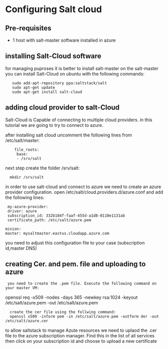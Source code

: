 # Configuring Salt cloud 

## Pre-requisites

- 1 host with salt-master software installed in azure 

## installing Salt-Cloud software 
   
   for managing puproses it is better to install salt-master on the salt-master 
   you can install Salt-Cloud on ubuntu with the following commands: 
   
       sudo add-apt-repository ppa:saltstack/salt
       sudo apt-get update
       sudo apt-get install salt-cloud
       
 ## adding cloud provider to salt-Cloud  
   
 Salt-Cloud is Capable of connecting to multiple cloud providers. in this tutorial we are going to try to connect to azure.
  
  
  after installing salt cloud uncomment the following lines from /etc/salt/master:
        
        file_roots:
         base:
         - /srv/salt
            
      
  next step create the folder /srv/salt:
     
      mkdir /srv/salt
    
 
 in order to use salt-cloud and connect to azure we need to create an azure provider configuration. open /etc/salt/cloud.providers.d/azure.conf and add the following lines:
       
     my-azure-provider:
     driver: azure
     subscription_id: 332b184f-faaf-455d-a1d8-0110e1131ab
     certificate_path: /etc/salt/azure.pem

    minion:
    master: mysaltmaster.eastus.cloudapp.azure.com
    
   you need to adjust this configuration file to your case (subscription id,master DNS)
    
   
   ## creating Cer. and pem. file and uploading to azure 
   
     you need to create the .pem file. Execute the following command on your master VM: 
    
   openssl req -x509 -nodes -days 365 -newkey rsa:1024 -keyout /etc/salt/azure.pem -out /etc/salt/azure.pem
  
      create the cer file using the follwing command:
      openssl x509 -inform pem -in /etc/salt/azure.pem -outform der -out /etc/salt/azure.cer 
    
    
 to allow saltstack to manage Azute resources we need to uplaod the .cer file to the azure subscription manager. Find this in the list of all services then click on your subscription id and choose to upload a new certificate 
     
    
    
    
    
    
    
    
    
    
    
    
 

